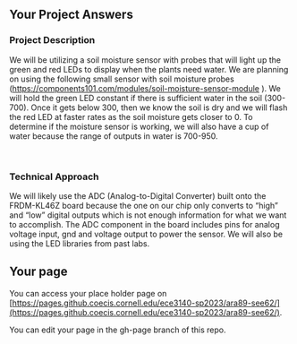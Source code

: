 ## Your Project Answers

### Project Description

We will be utilizing a soil moisture sensor with probes that will light up the green and red LEDs to display when the plants need water. We are planning on using the following small sensor with soil moisture probes (https://components101.com/modules/soil-moisture-sensor-module ). We will hold the green LED constant if there is sufficient water in the soil (300-700). Once it gets below 300, then we know the soil is dry and we will flash the red LED at faster rates as the soil moisture gets closer to 0. To determine if the moisture sensor is working, we will also have a cup of water because the range of outputs in water is 700-950. 

 
### Technical Approach

We will likely use the ADC (Analog-to-Digital Converter) built onto the FRDM-KL46Z board because the one on our chip only converts to “high” and “low” digital outputs which is not enough information for what we want to accomplish. The ADC component in the board includes pins for analog voltage input, gnd and voltage output to power the sensor. We will also be using the LED libraries from past labs. 
## Your page
You can access your place holder page on [https://pages.github.coecis.cornell.edu/ece3140-sp2023/ara89-see62/](https://pages.github.coecis.cornell.edu/ece3140-sp2023/ara89-see62/).

You can edit your page in the gh-page branch of this repo.